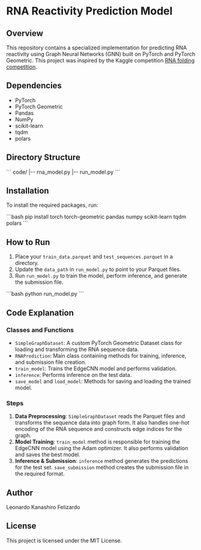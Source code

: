 # RNA Reactivity Prediction Model

## Overview

This repository contains a specialized implementation for predicting RNA reactivity using Graph Neural Networks (GNN) built on PyTorch and PyTorch Geometric. This project was inspired by the Kaggle competition [RNA folding competition](https://www.kaggle.com/competitions/stanford-ribonanza-rna-folding).

## Dependencies

- PyTorch
- PyTorch Geometric
- Pandas
- NumPy
- scikit-learn
- tqdm
- polars

## Directory Structure

\`\`\`
code/
|-- rna_model.py
|-- run_model.py
\`\`\`

## Installation

To install the required packages, run:

\`\`\`bash
pip install torch torch-geometric pandas numpy scikit-learn tqdm polars
\`\`\`

## How to Run

1. Place your `train_data.parquet` and `test_sequences.parquet` in a directory.
2. Update the `data_path` in `run_model.py` to point to your Parquet files.
3. Run `run_model.py` to train the model, perform inference, and generate the submission file.

\`\`\`bash
python run_model.py
\`\`\`

## Code Explanation

### Classes and Functions

- `SimpleGraphDataset`: A custom PyTorch Geometric Dataset class for loading and transforming the RNA sequence data.
- `RNAPrediction`: Main class containing methods for training, inference, and submission file creation.
- `train_model`: Trains the EdgeCNN model and performs validation.
- `inference`: Performs inference on the test data.
- `save_model` and `load_model`: Methods for saving and loading the trained model.

### Steps

1. **Data Preprocessing**: `SimpleGraphDataset` reads the Parquet files and transforms the sequence data into graph form. It also handles one-hot encoding of the RNA sequence and constructs edge indices for the graph.
2. **Model Training**: `train_model` method is responsible for training the EdgeCNN model using the Adam optimizer. It also performs validation and saves the best model.
3. **Inference & Submission**: `inference` method generates the predictions for the test set. `save_submission` method creates the submission file in the required format.

## Author

Leonardo Kanashiro Felizardo

## License

This project is licensed under the MIT License.
